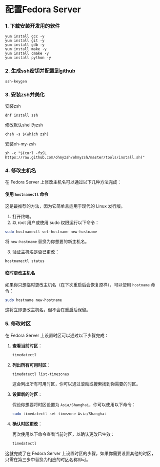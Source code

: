 # 配置Fedora Server

### 1. 下载安装开发用的软件

```shell
yum install gcc -y
yum install git -y
yum install gdb -y
yum install make -y
yum install cmake -y
yum install python -y
```

### 2. 生成ssh密钥并配置到github

```shell
ssh-keygen
```

### 3. 安装zsh并美化

安装zsh

```shell
dnf install zsh
```

修改默认shell为zsh

```shell
chsh -s $(which zsh)
```

安装oh-my-zsh

```shell
sh -c "$(curl -fsSL https://raw.github.com/ohmyzsh/ohmyzsh/master/tools/install.sh)"
```

### 4. 修改主机名

在 Fedora Server 上修改主机名可以通过以下几种方法完成：

#### 使用 `hostnamectl` 命令

这是最推荐的方法，因为它简单且适用于现代的 Linux 发行版。

1. 打开终端。
2. 以 root 用户或使用 sudo 权限运行以下命令：

```bash
sudo hostnamectl set-hostname new-hostname
```

将 `new-hostname` 替换为你想要的新主机名。

3. 验证主机名是否已更改：

```bash
hostnamectl status
```

#### 临时更改主机名

如果你只想临时更改主机名（在下次重启后会恢复原样），可以使用 `hostname` 命令：

```bash
sudo hostname new-hostname
```

这将立即更改主机名，但不会在重启后保留。

### 5. 修改时区

在 Fedora Server 上设置时区可以通过以下步骤完成：

1. **查看当前时区**：

    ```bash
   timedatectl
   ```

2. **列出所有可用时区**：

   ```bash
   timedatectl list-timezones
   ```

   这会列出所有可用时区，你可以通过滚动或搜索找到你需要的时区。

3. **设置新的时区**：

   假设你想要将时区设置为 `Asia/Shanghai`，你可以使用以下命令：

   ```bash
   sudo timedatectl set-timezone Asia/Shanghai
   ```

4. **确认时区更改**：

   再次使用以下命令查看当前时区，以确认更改已生效：

   ```bash
   timedatectl
   ```

这就完成了在 Fedora Server 上设置时区的步骤。如果你需要设置其他的时区，只需在第三步中替换为相应的时区名称即可。

